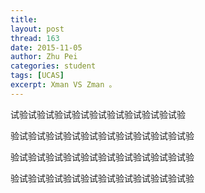 ```yaml
---
title:
layout: post
thread: 163
date: 2015-11-05
author: Zhu Pei
categories: student
tags: [UCAS]
excerpt: Xman VS Zman 。
---
```




试验试验试验试验试验试验试验试验试验试验

验试验试验试验试验试验试验试验试验试验试验

验试验试验试验试验试验试验试验试验试验试验

验试验试验试验试验试验试验试验试验试验试验